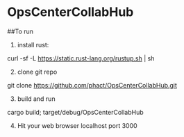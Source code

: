 # OpsCenterCollabHub

##To run

1) install rust:

curl -sf -L https://static.rust-lang.org/rustup.sh | sh

2) clone git repo

git clone https://github.com/phact/OpsCenterCollabHub.git

3) build and run

cargo build; target/debug/OpsCenterCollabHub

4) Hit your web browser localhost port 3000

